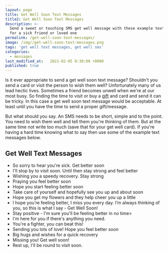 ```yaml
---
layout: page
title: Get Well Soon Text Messages
title2: Get Well Soon Text Messages
description: >-
  Send a sweet or touching SMS get well message with these example text messages
  for a sick friend or loved one
permalink: /get-well-soon-text-messages/
image: /img//get-well-soon-text-messages.png
tags: 'get well text messages, get well sms'
categories:
  - messages
last_modified_at:   2021-02-05 8:30:00 +0000
published: true
---
```


<p>
Is it ever appropriate to send a get well soon text message? Shouldn't you send a card or visit the person to wish them well? Unfortunately many of us lead hectic lives. Sometimes a friend becomes unwell when we're at our most busy. So finding the time to visit or buy a <a href="/get-well-gifts/">gift</a> and card and send it can be tricky. In this case a get well soon text message would be acceptable. At least until you have the time to send a proper gift/message.
</p>

<p>
But what should you say. An SMS needs to be short, simple and to the point. You need to wish them
well and tell them you're thinking of them. But at the same time not write too much (save that for your get well card). If you're having a hard time knowing what to say then use some of the example text messages below.
</p>

<h2>Get Well Text Messages</h2>

<ul class="heart">
<li>So sorry to hear you're sick. Get better soon</li>
<li>I'll stop by to visit soon. Until then stay strong and feel better</li>
<li>Wishing you a speedy recovery. Stay strong</li>
<li>Praying you feel better soon</li>
<li>Hope you start feeling better soon</li>
<li>Take care of yourself and hopefully see you up and about soon</li>
<li>Hope you get my flowers and they help cheer you up a little</li>
<li>I hope you’re feeling better, I miss you every day. I’m always thinking of you, so this is what I say - Get Well Soon!</li>
<li>Stay positive - I'm sure you'll be feeling better in no time></li>
<li>I'm here for you if there's anything you need.</li>
<li>You're a fighter, you can beat this!</li>
<li>Sending you lots of love! Hope you feel better soon</li>
<li>Big hugs and wishes for a quick recovery</li>
<li>Missing you! Get well soon!</li>
<li>Rest up, I'll be round to visit soon.</li>
</ul>
